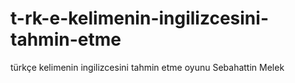 # t-rk-e-kelimenin-ingilizcesini-tahmin-etme
türkçe kelimenin ingilizcesini tahmin etme oyunu Sebahattin Melek
